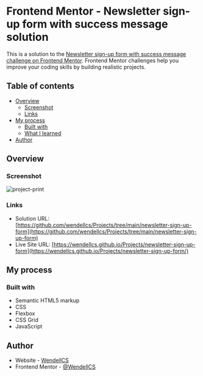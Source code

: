 # Frontend Mentor - Newsletter sign-up form with success message solution

This is a solution to the [Newsletter sign-up form with success message challenge on Frontend Mentor](https://www.frontendmentor.io/challenges/newsletter-signup-form-with-success-message-3FC1AZbNrv). Frontend Mentor challenges help you improve your coding skills by building realistic projects. 

## Table of contents

- [Overview](#overview)
  - [Screenshot](#screenshot)
  - [Links](#links)
- [My process](#my-process)
  - [Built with](#built-with)
  - [What I learned](#what-i-learned)
- [Author](#author)

## Overview

### Screenshot

![project-print](https://github.com/wendellcs/Projects/assets/88943437/1b82a2db-e841-4ba6-83e0-973e9cf096e4)


### Links

- Solution URL: [https://github.com/wendellcs/Projects/tree/main/newsletter-sign-up-form](https://github.com/wendellcs/Projects/tree/main/newsletter-sign-up-form)
- Live Site URL: [https://wendellcs.github.io/Projects/newsletter-sign-up-form](https://wendellcs.github.io/Projects/newsletter-sign-up-form/)

## My process

### Built with

- Semantic HTML5 markup
- CSS 
- Flexbox
- CSS Grid
- JavaScript

## Author

- Website - [WendellCS](https://wendellcs.github.io)
- Frontend Mentor - [@WendellCS](https://www.frontendmentor.io/profile/WendellCS)
